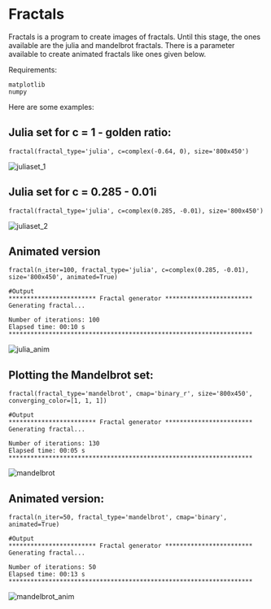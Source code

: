 # Fractals
Fractals is a program to create images of fractals. Until this stage, the ones available are the julia and mandelbrot fractals.
There is a parameter available to create animated fractals like ones given below.

Requirements:
```
matplotlib
numpy
```

Here are some examples:

## Julia set for c = 1 - golden ratio:

```
fractal(fractal_type='julia', c=complex(-0.64, 0), size='800x450')
```

![juliaset_1](https://github.com/user-attachments/assets/65bbea49-0965-4a32-a916-2dcb21b16dd9)


## Julia set for c = 0.285 - 0.01i

```
fractal(fractal_type='julia', c=complex(0.285, -0.01), size='800x450')
```

![juliaset_2](https://github.com/user-attachments/assets/2c68e7ae-0265-4da3-8d7e-006ff189c9ba)

## Animated version
```
fractal(n_iter=100, fractal_type='julia', c=complex(0.285, -0.01), size='800x450', animated=True)
```
```
#Output
************************ Fractal generator ************************
Generating fractal...

Number of iterations: 100
Elapsed time: 00:10 s
*******************************************************************
```

![julia_anim](https://github.com/user-attachments/assets/8b13d854-a01f-40a8-8cec-dbfcec4b8c78)


## Plotting the Mandelbrot set:

```
fractal(fractal_type='mandelbrot', cmap='binary_r', size='800x450', converging_color=[1, 1, 1])
```
```
#Output
************************ Fractal generator ************************
Generating fractal...

Number of iterations: 130
Elapsed time: 00:05 s
*******************************************************************
```

![mandelbrot](https://github.com/user-attachments/assets/c34ced51-6260-4227-8f32-ad2de2587ef9)

## Animated version:

```
fractal(n_iter=50, fractal_type='mandelbrot', cmap='binary', animated=True)
```
```
#Output
************************ Fractal generator ************************
Generating fractal...

Number of iterations: 50
Elapsed time: 00:13 s
*******************************************************************
```

![mandelbrot_anim](https://github.com/user-attachments/assets/162903be-0627-44f6-8b14-a88ecdb5ea1f)


